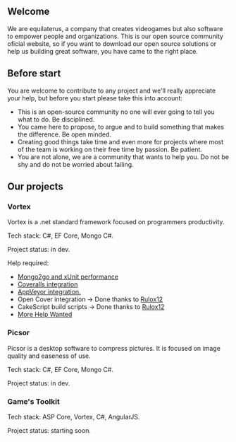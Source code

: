 ## Welcome 

We are equilaterus, a company that creates videogames but also software to empower people and organizations. This is our open source community oficial website, so if you want to download our open source solutions or help us building great software, you have came to the right place.

## Before start

You are welcome to contribute to any project and we'll really appreciate your help, but before you start please take this into account:

* This is an open-source community no one will ever going to tell you what to do. Be disciplined.
* You came here to propose, to argue and to build something that makes the difference. Be open minded.
* Creating good things take time and even more for projects where most of the team is working on their free time by passion. Be patient.
* You are not alone, we are a community that wants to help you. Do not be shy and do not be worried about failing.

## Our projects

### Vortex

Vortex is a .net standard framework focused on programmers productivity.

Tech stack: C#, EF Core, Mongo C#.

Project status: in dev.

Help required: 

* [Mongo2go and xUnit performance](https://github.com/equilaterus/Vortex/issues/21)
* [Coveralls integration](https://github.com/equilaterus/Vortex/issues/18)
* [AppVeyor integration.](https://github.com/equilaterus/Vortex/issues/17)
* Open Cover integration  -> Done thanks to [Rulox12](https://github.com/equilaterus/Vortex/commits?author=rulox12)
* CakeScript build scripts -> Done thanks to [Rulox12](https://github.com/equilaterus/Vortex/commits?author=rulox12)
* [More Help Wanted](https://github.com/equilaterus/Vortex/issues?q=is%3Aissue+is%3Aopen+label%3A%22help+wanted%22)

### Picsor

Picsor is a desktop software to compress pictures. It is focused on image quality and easeness of use.

Tech stack: C#, EF Core, Mongo C#.

Project status: in dev.

### Game's Toolkit

Tech stack: ASP Core, Vortex, C#, AngularJS.

Project status: starting soon.
